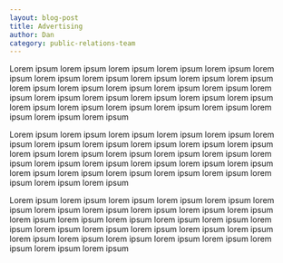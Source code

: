 ```yaml
---
layout: blog-post
title: Advertising
author: Dan
category: public-relations-team
---
```


Lorem ipsum lorem ipsum lorem ipsum lorem ipsum lorem ipsum lorem ipsum
lorem ipsum lorem ipsum lorem ipsum lorem ipsum lorem ipsum lorem ipsum
lorem ipsum lorem ipsum lorem ipsum lorem ipsum lorem ipsum lorem ipsum
lorem ipsum lorem ipsum lorem ipsum lorem ipsum lorem ipsum lorem ipsum
lorem ipsum lorem ipsum lorem ipsum lorem ipsum lorem ipsum lorem ipsum

<!--more-->

Lorem ipsum lorem ipsum lorem ipsum lorem ipsum lorem ipsum lorem ipsum
lorem ipsum lorem ipsum lorem ipsum lorem ipsum lorem ipsum lorem ipsum
lorem ipsum lorem ipsum lorem ipsum lorem ipsum lorem ipsum lorem ipsum
lorem ipsum lorem ipsum lorem ipsum lorem ipsum lorem ipsum lorem ipsum
lorem ipsum lorem ipsum lorem ipsum lorem ipsum lorem ipsum lorem ipsum

Lorem ipsum lorem ipsum lorem ipsum lorem ipsum lorem ipsum lorem ipsum
lorem ipsum lorem ipsum lorem ipsum lorem ipsum lorem ipsum lorem ipsum
lorem ipsum lorem ipsum lorem ipsum lorem ipsum lorem ipsum lorem ipsum
lorem ipsum lorem ipsum lorem ipsum lorem ipsum lorem ipsum lorem ipsum
lorem ipsum lorem ipsum lorem ipsum lorem ipsum lorem ipsum lorem ipsum